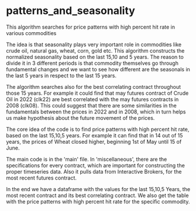 # patterns_and_seasonality
This algorithm searches for price patterns with high percent hit rate in various commodities

The idea is that seasonality plays very important role in commodities like crude oil, natural gas, wheat, corn, gold etc. This algorithm constructs the normalized seasonality based on the last 15,10 and 5 years. The reason to divide it in 3 different periods is that commodity themselves go through fundamental changes and we want to see how different are the seasonals in the last 5 years in respect to the last 15 years. 

The algorithm searches also for the best correlating contract throughout those 15 years. For example it could find that may futures contract of Crude Oil in 2022 (clk22) are best correlated with the may futures contracts in 2008 (clk08). This could suggest that there are some similarities in the fundamentals between the prices in 2022 and in 2008, which in turn helps us make hypothesis about the future movement of the prices.

The core idea of the code is to find price patterns with high percent hit rate, based on the last 15,10,5 years. For example it can find that in 14 out of 15 years, the prices of Wheat closed higher, beginning 1st of May until 15 of June.

The main code is in the 'main' file. 
In 'miscellaneous', there are the specifications for every contract, which are important for constructing the proper timeseries data. Also it pulls data from Interactive Brokers, for the most recent futures contract. 

In the end we have a dataframe with the values for the last 15,10,5 Years, the most recent contract and its best correlating contract. 
We also get the table with the price patterns with high percent hit rate for the specific commodity.
